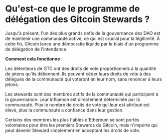 # Qu'est-ce que le programme de délégation des Gitcoin Stewards ?

Jusqu'à présent, l'un des plus grands défis de la gouvernance des DAO est de maintenir une communauté active, ce qui est crucial pour la légitimité. À cette fin, Gitcoin lance une démocratie liquide par le biais d'un programme de délégation de l'intendance.   
  
**Comment cela fonctionne** :

Les détenteurs de GTC ont des droits de vote proportionnels à la quantité de jetons qu'ils détiennent. Ils peuvent céder leurs droits de vote à des délégués de la communauté qui voteront en leur nom, sans renoncer à leurs jetons.

Les stewards sont des membres actifs de la communauté qui participent à la gouvernance. Leur influence est directement déterminée par la communauté. Plus le nombre de droits de vote qui leur est attribué est élevé, plus la communauté a confiance dans leur gestion.

Certains des membres les plus fiables d'Ethereum se sont portés volontaires pour être les premiers Stewards du Gitcoin, mais n'importe qui peut devenir Steward simplement en acceptant les droits de vote.

